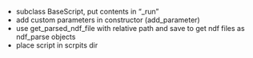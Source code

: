- subclass BaseScript, put contents in “_run”
- add custom parameters in constructor (add_parameter)
- use get_parsed_ndf_file with relative path and save to get ndf files as ndf_parse objects
- place script in scrpits dir